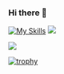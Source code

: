 ### Hi there 👋
[![My Skills](https://skillicons.dev/icons?i=js,html,css,react)](https://skillicons.dev)
![](http://github-profile-summary-cards.vercel.app/api/cards/profile-details?username=&theme=dracula)

![](http://github-profile-summary-cards.vercel.app/api/cards/most-commit-language?username=ru-67-na&theme=dracula)

[![trophy](https://github-profile-trophy.vercel.app/?username=ryo-ma&theme=onedark)](https://github.com/ryo-ma/github-profile-trophy)
